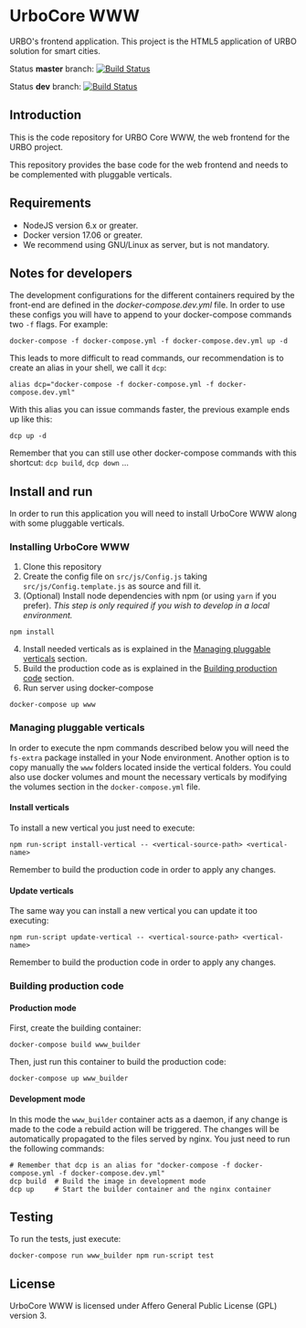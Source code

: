 # UrboCore WWW
URBO's frontend application. This project is the HTML5 application of URBO solution for smart cities.

Status **master** branch: [![Build Status](http://jenkins.geographica.gs/buildStatus/icon?job=UrboCore-www/master)](http://jenkins.geographica.gs/job/UrboCore-www/job/master/)

Status **dev** branch: [![Build Status](http://jenkins.geographica.gs/buildStatus/icon?job=UrboCore-www/dev)](http://jenkins.geographica.gs/job/UrboCore-www/job/dev/)

## Introduction
This is the code repository for URBO Core WWW, the web frontend for the URBO project.

This repository provides the base code for the web frontend and needs to be complemented with pluggable verticals.


## Requirements
* NodeJS version 6.x or greater.
* Docker version 17.06 or greater.
* We recommend using GNU/Linux as server, but is not mandatory.

## Notes for developers
The development configurations for the different containers required by the front-end are defined in the *docker-compose.dev.yml* file. In order to use these configs you will have to append to your docker-compose commands two `-f` flags. For example:
```
docker-compose -f docker-compose.yml -f docker-compose.dev.yml up -d
```
This leads to more difficult to read commands, our recommendation is to create an alias in your shell, we call it `dcp`:
```
alias dcp="docker-compose -f docker-compose.yml -f docker-compose.dev.yml"
```
With this alias you can issue commands faster, the previous example ends up like this:
```
dcp up -d
```
Remember that you can still use other docker-compose commands with this shortcut: `dcp build`, `dcp down` ...

## Install and run
In order to run this application you will need to install UrboCore WWW along with some pluggable verticals.

### Installing UrboCore WWW
1. Clone this repository
2. Create the config file on `src/js/Config.js` taking `src/js/Config.template.js` as source and fill it.
3. (Optional) Install node dependencies with npm (or using `yarn` if you prefer). _This step is only required if you wish to develop in a local environment._
```
npm install
```
4. Install needed verticals as is explained in the [Managing pluggable verticals](#managing-pluggable-verticals) section.
5. Build the production code as is explained in the [Building production code](#building-production-code) section.
6. Run server using docker-compose
```
docker-compose up www
```

### Managing pluggable verticals
In order to execute the npm commands described below you will need the `fs-extra` package installed in your Node environment. Another option is to copy manually the `www` folders located inside the vertical folders. You could also use docker volumes and mount the necessary verticals by modifying the volumes section in the `docker-compose.yml` file.

#### Install verticals
To install a new vertical you just need to execute:
```
npm run-script install-vertical -- <vertical-source-path> <vertical-name>
```

Remember to build the production code in order to apply any changes.

#### Update verticals
The same way you can install a new vertical you can update it too executing:
```
npm run-script update-vertical -- <vertical-source-path> <vertical-name>
```

Remember to build the production code in order to apply any changes.


### Building production code
#### Production mode
First, create the building container:
```
docker-compose build www_builder
```
Then, just run this container to build the production code:
```
docker-compose up www_builder
```
#### Development mode
In this mode the `www_builder` container acts as a daemon, if any change is made to the code a rebuild action will be triggered. The changes will be automatically propagated to the files served by nginx. You just need to run the following commands:
```
# Remember that dcp is an alias for "docker-compose -f docker-compose.yml -f docker-compose.dev.yml"
dcp build  # Build the image in development mode
dcp up     # Start the builder container and the nginx container
```


## Testing
To run the tests, just execute:
```
docker-compose run www_builder npm run-script test
```


## License

UrboCore WWW is licensed under Affero General Public License (GPL) version 3.
